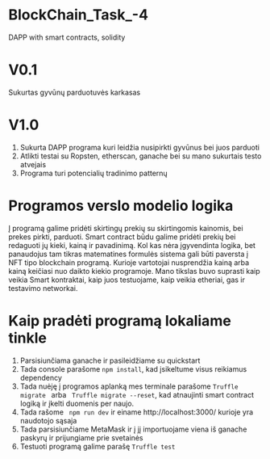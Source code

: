 # BlockChain_Task_-4
DAPP with smart contracts, solidity

# V0.1
Sukurtas gyvūnų parduotuvės karkasas

# V1.0
  1.  Sukurta DAPP programa kuri leidžia nusipirkti gyvūnus bei juos parduoti
  2.  Atlikti testai su Ropsten, etherscan, ganache bei su mano sukurtais testo atvejais
  3.  Programa turi potencialių tradinimo patternų

# Programos verslo modelio logika
Į programą galime pridėti skirtingų prekių su skirtingomis kainomis, bei prekes pirkti, parduoti.
Smart contract būdu galime pridėti prekių bei redaguoti jų kieki, kainą ir pavadinimą.
Kol kas nėra įgyvendinta logika, bet panaudojus tam tikras matematines formulės sistema gali būti paversta į NFT tipo blockchain programą. Kurioje vartotojai nusprendžia kainą arba kainą keičiasi nuo daikto kiekio programoje.
Mano tikslas buvo suprasti kaip veikia Smart kontraktai, kaip juos testuojame, kaip veikia etheriai, gas ir testavimo networkai.

# Kaip pradėti programą lokaliame tinkle
1. Parsisiunčiama ganache ir pasileidžiame su quickstart
2. Tada console parašome ``` npm install ```, kad įsikeltume visus reikiamus dependency
3. Tada nuėję į programos aplanką mes terminale parašome ```Truffle migrate ``` arba ``` Truffle migrate --reset```, kad atnaujinti smart contract logiką ir įkelti duomenis per naujo.
4. Tada rašome ``` npm run dev``` ir einame http://localhost:3000/ kurioje yra naudotojo sąsaja
5. Tada parsisiunčiame MetaMask ir į jį importuojame viena iš ganache paskyrų ir prijungiame prie svetainės
6. Testuoti programą galime parašę ```Truffle test```


